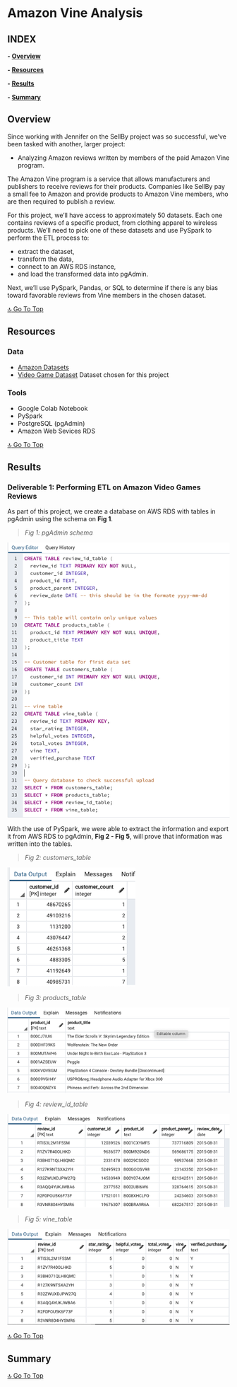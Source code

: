 # **Amazon Vine Analysis**

## **INDEX**

**- [Overview](#overview)**

**- [Resources](#resources)**

**- [Results](#results)**

**- [Summary](#summary)**



## **Overview**

Since working with Jennifer on the SellBy project was so successful, we’ve been tasked with another, larger project:

- Analyzing Amazon reviews written by members of the paid Amazon Vine program.

The Amazon Vine program is a service that allows manufacturers and publishers to receive reviews for their products. Companies like SellBy pay a small fee to Amazon and provide products to Amazon Vine members, who are then required to publish a review.

For this project, we’ll have access to approximately 50 datasets. Each one contains reviews of a specific product, from clothing apparel to wireless products. We’ll need to pick one of these datasets and use PySpark to perform the ETL process to:

- extract the dataset,
- transform the data,
- connect to an AWS RDS instance,
- and load the transformed data into pgAdmin.

Next, we’ll use PySpark, Pandas, or SQL to determine if there is any bias toward favorable reviews from Vine members in the chosen dataset.

[:top: Go To Top](#index)

## **Resources**

### **Data**

- [Amazon Datasets](https://s3.amazonaws.com/amazon-reviews-pds/tsv/index.txt)
- [Video Game Dataset](https://s3.amazonaws.com/amazon-reviews-pds/tsv/amazon_reviews_us_Video_Games_v1_00.tsv.gz) Dataset chosen for this project

### **Tools**

- Google Colab Notebook
- PySpark
- PostgreSQL (pgAdmin)
- Amazon Web Sevices RDS

[:top: Go To Top](#index)

## **Results**

### **Deliverable 1: Performing ETL on Amazon Video Games Reviews**

As part of this project, we create a database on AWS RDS with tables in pgAdmin using the schema on **Fig 1**.

> *Fig 1: pgAdmin schema*

![pgAdmin_schema](https://github.com/amonjaras/Amazon_Vine_Analysis/blob/main/Images/postgresql_schema.png)

With the use of PySpark, we were able to extract the information and export it from AWS RDS to pgAdmin, **Fig 2 - Fig 5**, will prove that information was written into the tables.

> *Fig 2: customers_table*

![customers_table](https://github.com/amonjaras/Amazon_Vine_Analysis/blob/main/Images/d1_customers_table.png)

> *Fig 3: products_table*

![products_table](https://github.com/amonjaras/Amazon_Vine_Analysis/blob/main/Images/d1_products_table.png)

> *Fig 4: review_id_table*

![review_id_table](https://github.com/amonjaras/Amazon_Vine_Analysis/blob/main/Images/d1_review_id_table.png)

> *Fig 5: vine_table*

![vine_table](https://github.com/amonjaras/Amazon_Vine_Analysis/blob/main/Images/d1_vine_table.png)







[:top: Go To Top](#index)


## **Summary**

[:top: Go To Top](#index)
